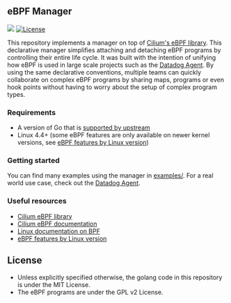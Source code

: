 ## eBPF Manager
[![](https://godoc.org/github.com/DataDog/ebpf-manager?status.svg)](https://godoc.org/github.com/DataDog/ebpf-manager)
[![License](https://img.shields.io/badge/License-MIT-blue.svg)](https://opensource.org/licenses/mit)

This repository implements a manager on top of [Cilium's eBPF library](https://github.com/cilium/ebpf). This declarative manager simplifies attaching and detaching eBPF programs by controlling their entire life cycle. It was built with the intention of unifying how eBPF is used in large scale projects such as the [Datadog Agent](https://github.com/DataDog/datadog-agent). By using the same declarative conventions, multiple teams can quickly collaborate on complex eBPF programs by sharing maps, programs or even hook points without having to worry about the setup of complex program types.

### Requirements

* A version of Go that is [supported by upstream](https://golang.org/doc/devel/release.html#policy)
* Linux 4.4+ (some eBPF features are only available on newer kernel versions, see [eBPF features by Linux version](https://github.com/iovisor/bcc/blob/master/docs/kernel-versions.md))

### Getting started

You can find many examples using the manager in [examples/](https://github.com/DataDog/ebpf-manager/tree/main/examples). For a real world use case, check out the [Datadog Agent](https://github.com/DataDog/datadog-agent).

### Useful resources

* [Cilium eBPF library](https://github.com/cilium/ebpf)
* [Cilium eBPF documentation](https://cilium.readthedocs.io/en/latest/bpf/#bpf-guide)
* [Linux documentation on BPF](http://elixir.free-electrons.com/linux/latest/source/Documentation/networking/filter.txt)
* [eBPF features by Linux version](https://github.com/iovisor/bcc/blob/master/docs/kernel-versions.md)

## License

- Unless explicitly specified otherwise, the golang code in this repository is under the MIT License.
- The eBPF programs are under the GPL v2 License.